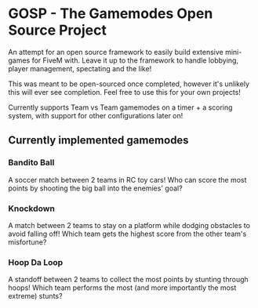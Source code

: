 # GOSP - The Gamemodes Open Source Project

An attempt for an open source framework to easily build extensive mini-games for FiveM with. Leave it up to the framework to handle lobbying, player management, spectating and the like!

This was meant to be open-sourced once completed, however it's unlikely this will ever see completion. Feel free to use this for your own projects!

Currently supports Team vs Team gamemodes on a timer + a scoring system, with support for other configurations later on!

## Currently implemented gamemodes

### Bandito Ball

A soccer match between 2 teams in RC toy cars! Who can score the most points by shooting the big ball into the enemies' goal?

### Knockdown

A match between 2 teams to stay on a platform while dodging obstacles to avoid falling off! Which team gets the highest score from the other team's misfortune?

### Hoop Da Loop

A standoff between 2 teams to collect the most points by stunting through hoops! Which team performs the most (and more importantly the most extreme) stunts?
